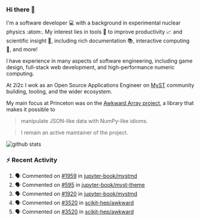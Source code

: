 ### Hi there 👋 

I'm a software developer 💻 with a background in experimental nuclear physics :atom:. My interest lies in tools :wrench: to improve productivity :chart_with_upwards_trend: and scientific insight :telescope:, including rich documentation 📚, interactive computing 🧮, and more! 

I have experience in many aspects of software engineering, including game design, full-stack web development, and high-performance numeric computing. 

At 2i2c I wok as an Open Source Applications Engineer on [MyST](https://github.com/jupyter-book/mystmd) community building, tooling, and the wider ecosystem. 

My main focus at Princeton was on the [Awkward Array project](awkward-array.org/), a library that makes it possible to 
> manipulate JSON-like data with NumPy-like idioms.

> I remain an active maintainer of the project. 

![github stats](https://github-readme-stats.vercel.app/api?username=agoose77&show_icons=true&hide_rank=true&hide_title=true&bg_color=30,e76445,904e95&text_color=efe3ec&icon_color=efe3ec)
<!--
**agoose77/agoose77** is a ✨ _special_ ✨ repository because its `README.md` (this file) appears on your GitHub profile.

Here are some ideas to get you started:

- 🔭 I’m currently working on ...
- 🌱 I’m currently learning ...
- 👯 I’m looking to collaborate on ...
- 🤔 I’m looking for help with ...
- 💬 Ask me about ...
- 📫 How to reach me: ...
- 😄 Pronouns: ...
- ⚡ Fun fact: ...
-->

### :zap: Recent Activity

<!--START_SECTION:activity-->
1. 🗣 Commented on [#1959](https://github.com/jupyter-book/mystmd/pull/1959#issuecomment-2915493477) in [jupyter-book/mystmd](https://github.com/jupyter-book/mystmd)
2. 🗣 Commented on [#595](https://github.com/jupyter-book/myst-theme/pull/595#issuecomment-2915145498) in [jupyter-book/myst-theme](https://github.com/jupyter-book/myst-theme)
3. 🗣 Commented on [#1920](https://github.com/jupyter-book/mystmd/issues/1920#issuecomment-2915141141) in [jupyter-book/mystmd](https://github.com/jupyter-book/mystmd)
4. 🗣 Commented on [#3520](https://github.com/scikit-hep/awkward/issues/3520#issuecomment-2913198631) in [scikit-hep/awkward](https://github.com/scikit-hep/awkward)
5. 🗣 Commented on [#3520](https://github.com/scikit-hep/awkward/issues/3520#issuecomment-2913175262) in [scikit-hep/awkward](https://github.com/scikit-hep/awkward)
<!--END_SECTION:activity-->
